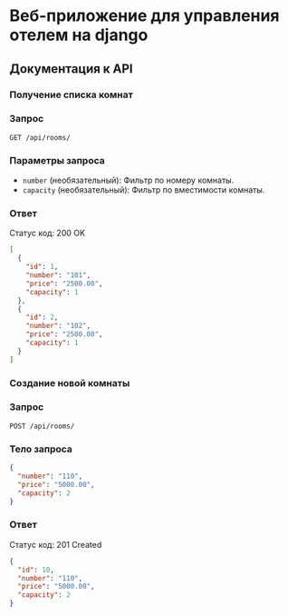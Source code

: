# Веб-приложение для управления отелем на django

## Документация к API

### Получение списка комнат
### Запрос

`GET /api/rooms/`

### Параметры запроса

- `number` (необязательный): Фильтр по номеру комнаты.
- `capacity` (необязательный): Фильтр по вместимости комнаты.

### Ответ

Статус код: 200 OK

```json
[
  {
    "id": 1,
    "number": "101",
    "price": "2500.00",
    "capacity": 1
  },
  {
    "id": 2,
    "number": "102",
    "price": "2500.00",
    "capacity": 1
  }
]
```

### Создание новой комнаты
### Запрос

`POST /api/rooms/`

### Тело запроса
```json
{
  "number": "110",
  "price": "5000.00",
  "capacity": 2
}
```

### Ответ

Статус код: 201 Created

```json
{
  "id": 10,
  "number": "110",
  "price": "5000.00",
  "capacity": 2
}
```
